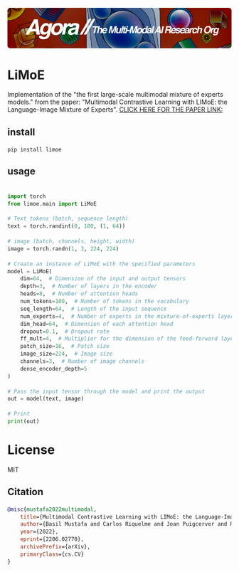 [![Multi-Modality](agorabanner.png)](https://discord.gg/qUtxnK2NMf)

# LiMoE
Implementation of the "the first large-scale multimodal mixture of experts models." from the paper: "Multimodal Contrastive Learning with LIMoE: the Language-Image Mixture of Experts". [CLICK HERE FOR THE PAPER LINK:](https://arxiv.org/abs/2206.02770)


## install
`pip install limoe`

## usage
```python

import torch
from limoe.main import LiMoE

# Text tokens (batch, sequence length)
text = torch.randint(0, 100, (1, 64))

# image (batch, channels, height, width)
image = torch.randn(1, 3, 224, 224)

# Create an instance of LiMoE with the specified parameters
model = LiMoE(
    dim=64,  # Dimension of the input and output tensors
    depth=3,  # Number of layers in the encoder
    heads=8,  # Number of attention heads
    num_tokens=100,  # Number of tokens in the vocabulary
    seq_length=64,  # Length of the input sequence
    num_experts=4,  # Number of experts in the mixture-of-experts layer
    dim_head=64,  # Dimension of each attention head
    dropout=0.1,  # Dropout rate
    ff_mult=4,  # Multiplier for the dimension of the feed-forward layer
    patch_size=16,  # Patch size
    image_size=224,  # Image size
    channels=3,  # Number of image channels
    dense_encoder_depth=5
)

# Pass the input tensor through the model and print the output
out = model(text, image)

# Print
print(out)
```

# License
MIT


## Citation
```bibtex
@misc{mustafa2022multimodal,
    title={Multimodal Contrastive Learning with LIMoE: the Language-Image Mixture of Experts}, 
    author={Basil Mustafa and Carlos Riquelme and Joan Puigcerver and Rodolphe Jenatton and Neil Houlsby},
    year={2022},
    eprint={2206.02770},
    archivePrefix={arXiv},
    primaryClass={cs.CV}
}
```
